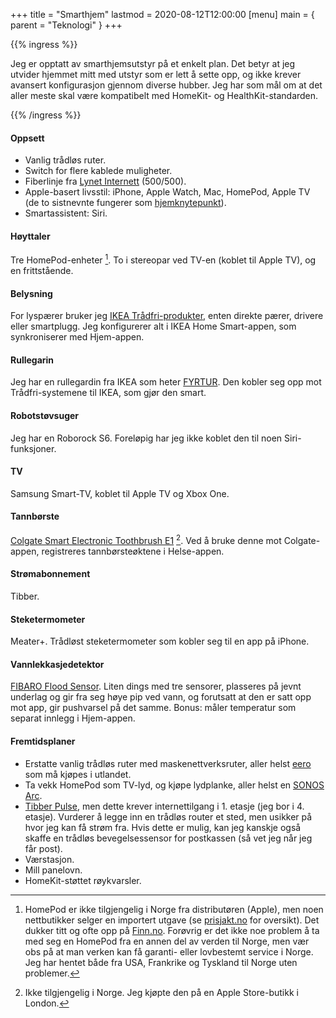 +++
title = "Smarthjem"
lastmod = 2020-08-12T12:00:00
[menu]
main = { parent = "Teknologi" }
+++

{{% ingress %}}

Jeg er opptatt av smarthjemsutstyr på et enkelt plan. Det betyr at jeg utvider hjemmet mitt med
utstyr som er lett å sette opp, og ikke krever avansert konfigurasjon gjennom diverse hubber. Jeg
har som mål om at det aller meste skal være kompatibelt med HomeKit- og HealthKit-standarden.

{{% /ingress %}}

#### Oppsett

- Vanlig trådløs ruter.
- Switch for flere kablede muligheter.
- Fiberlinje fra [Lynet Internett](https://www.lynet.no) (500/500).
- Apple-basert livsstil: iPhone, Apple Watch, Mac, HomePod, Apple TV (de to sistnevnte fungerer som [hjemknytepunkt](https://support.apple.com/no-no/HT207057)).
- Smartassistent: Siri.

#### Høyttaler

Tre HomePod-enheter [^HomePod]. To i stereopar ved TV-en (koblet til Apple
TV), og en frittstående.

#### Belysning

For lyspærer bruker jeg [IKEA
Trådfri-produkter](https://www.ikea.com/no/no/cat/smartbelysning-36812/), enten direkte pærer,
drivere eller smartplugg. Jeg konfigurerer alt i IKEA Home Smart-appen, som synkroniserer med
Hjem-appen.

#### Rullegarin

Jeg har en rullegardin fra IKEA som heter [FYRTUR][fyrtur]. Den kobler seg opp mot
Trådfri-systemene til IKEA, som gjør den smart.

#### Robotstøvsuger

Jeg har en Roborock S6. Foreløpig har jeg ikke koblet den til noen Siri-funksjoner.

#### TV

Samsung Smart-TV, koblet til Apple TV og Xbox One.

#### Tannbørste

[Colgate Smart Electronic Toothbrush E1][colgate] [^Colgate]. Ved å bruke denne mot
Colgate-appen, registreres tannbørsteøktene i Helse-appen.

#### Strømabonnement

Tibber.

#### Steketermometer

Meater+. Trådløst steketermometer som kobler seg til en app på iPhone.

#### Vannlekkasjedetektor

[FIBARO Flood Sensor][flood]. Liten dings med tre sensorer, plasseres på jevnt underlag og gir
fra seg høye pip ved vann, og forutsatt at den er satt opp mot app, gir pushvarsel på det samme.
Bonus: måler temperatur som separat innlegg i Hjem-appen.

#### Fremtidsplaner

- Erstatte vanlig trådløs ruter med maskenettverksruter, aller helst [eero](https://eero.com) som
  må kjøpes i utlandet.
- Ta vekk HomePod som TV-lyd, og kjøpe lydplanke, aller helst en [SONOS Arc](https://www.sonos.com/no-no/shop/arc.html).
- [Tibber Pulse](https://tibber.com/no/produkt/pulse), men dette krever internettilgang i 1.
  etasje (jeg bor i 4. etasje). Vurderer å legge inn en trådløs router et sted, men usikker på
  hvor jeg kan få strøm fra. Hvis dette er mulig, kan jeg kanskje også skaffe en trådløs
  bevegelsessensor for postkassen (så vet jeg når jeg får post).
- Værstasjon.
- Mill panelovn.
- HomeKit-støttet røykvarsler.

[^HomePod]: HomePod er ikke tilgjengelig i Norge fra distributøren (Apple), men noen nettbutikker selger en importert utgave (se [prisjakt.no](https://www.prisjakt.no/product.php?p=4356903) for oversikt). Det dukker titt og ofte opp på [Finn.no](https://www.finn.no/bap/forsale/search.html?q=Homepod&search_type=SEARCH_ID_BAP_ALL). Forøvrig er det ikke noe problem å ta med seg en HomePod fra en annen del av verden til Norge, men vær obs på at man verken kan få garanti- eller lovbestemt service i Norge. Jeg har hentet både fra USA, Frankrike og Tyskland til Norge uten problemer.

[^Colgate]: Ikke tilgjengelig i Norge. Jeg kjøpte den på en Apple Store-butikk i London.

[^HomePod]: HomePod er ikke tilgjengelig i Norge fra distributøren (Apple), men noen nettbutikker selger en importert utgave (se [prisjakt.no](https://www.prisjakt.no/product.php?p=4356903) for oversikt). Det dukker titt og ofte opp på [Finn.no](https://www.finn.no/bap/forsale/search.html?q=Homepod&search_type=SEARCH_ID_BAP_ALL). Forøvrig er det ikke noe problem å ta med seg en HomePod fra en annen del av verden til Norge, men vær obs på at man verken kan få garanti- eller lovbestemt service i Norge. Jeg har hentet både fra USA, Frankrike og Tyskland til Norge uten problemer.

[Colgate]: https://www.apple.com/uk/shop/product/HLR52Z/A/colgate-smart-electronic-toothbrush-e1?fnode=577fc66aa0303209c72c90bfdd1d75e59a4ddc1e03edeeed4cb3ae70940863abadd0066d013f1297381029edf19ba9155ebdeece67729ee140a74ef69e15cd0e577d7ef3f21498933d654076d93d8f3066994450a352784fac75ed08793d82d5e3a954af5bf74e48e8c360e4d9c0e9bb

[fyrtur]: https://www.ikea.com/no/no/p/fyrtur-lystett-rullegardin-tradlos-batteridrevet-gra-20408178/

[flood]: https://www.apple.com/no/shop/product/HLPS2ZM/A/fibaro-flood-sensor-homekit-kompatibel?fnode=c9afeb695df11da03115d7587a3ea3aea755e2614677be79b416333ef5debc6b7117b0966a1e8985594445f47820b669c7c5130a105c789531e7f92a1fe6fefe0045327b89bec5a61d3706b61c78424a7079df59177057cc5792f6b6ae63b846b88f6579fe96377a1305cd8d89f12a45&fs=f%3Dsensor%26fh%3D482b%252B463e
